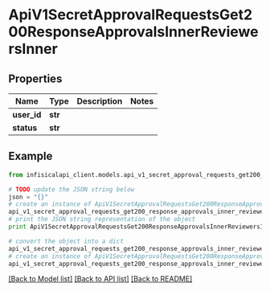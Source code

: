 # ApiV1SecretApprovalRequestsGet200ResponseApprovalsInnerReviewersInner


## Properties
Name | Type | Description | Notes
------------ | ------------- | ------------- | -------------
**user_id** | **str** |  | 
**status** | **str** |  | 

## Example

```python
from infisicalapi_client.models.api_v1_secret_approval_requests_get200_response_approvals_inner_reviewers_inner import ApiV1SecretApprovalRequestsGet200ResponseApprovalsInnerReviewersInner

# TODO update the JSON string below
json = "{}"
# create an instance of ApiV1SecretApprovalRequestsGet200ResponseApprovalsInnerReviewersInner from a JSON string
api_v1_secret_approval_requests_get200_response_approvals_inner_reviewers_inner_instance = ApiV1SecretApprovalRequestsGet200ResponseApprovalsInnerReviewersInner.from_json(json)
# print the JSON string representation of the object
print ApiV1SecretApprovalRequestsGet200ResponseApprovalsInnerReviewersInner.to_json()

# convert the object into a dict
api_v1_secret_approval_requests_get200_response_approvals_inner_reviewers_inner_dict = api_v1_secret_approval_requests_get200_response_approvals_inner_reviewers_inner_instance.to_dict()
# create an instance of ApiV1SecretApprovalRequestsGet200ResponseApprovalsInnerReviewersInner from a dict
api_v1_secret_approval_requests_get200_response_approvals_inner_reviewers_inner_from_dict = ApiV1SecretApprovalRequestsGet200ResponseApprovalsInnerReviewersInner.from_dict(api_v1_secret_approval_requests_get200_response_approvals_inner_reviewers_inner_dict)
```
[[Back to Model list]](../README.md#documentation-for-models) [[Back to API list]](../README.md#documentation-for-api-endpoints) [[Back to README]](../README.md)



